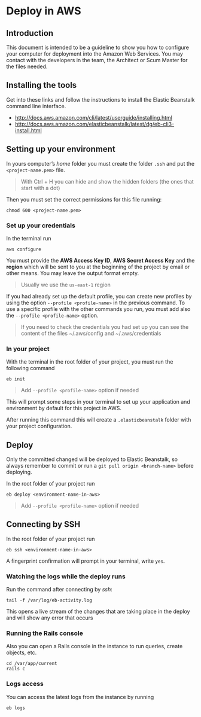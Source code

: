 # Deploy in AWS

## Introduction

This document is intended to be a guideline to show you how to configure your computer for deployment into the Amazon Web Services. You may contact with the developers in the team, the Architect or Scum Master for the files needed.

## Installing the tools

Get into these links and follow the instructions to install the Elastic Beanstalk command line interface.

- http://docs.aws.amazon.com/cli/latest/userguide/installing.html
- http://docs.aws.amazon.com/elasticbeanstalk/latest/dg/eb-cli3-install.html

## Setting up your environment

In yours computer’s *home* folder you must create the folder `.ssh` and put the `<project-name.pem>` file.

> With Ctrl + H you can hide and show the hidden folders (the ones that start with a dot)

Then you must set the correct permissions for this file running:

```
chmod 600 <project-name.pem>
```

### Set up your credentials

In the terminal run

```
aws configure
```

You must provide the **AWS Access Key ID**, **AWS Secret Access Key** and the **region** which will be sent to you at the beginning of the project by email or other means. You may leave the output format empty.

> Usually we use the `us-east-1` region

If you had already set up the default profile, you can create new profiles by using the option `--profile <profile-name>` in the previous command.
To use a specific profile with the other commands you run, you must add also the `--profile <profile-name>` option.

> If you need to check the credentials you had set up you can see the content of the files ~/.aws/config and ~/.aws/credentials

### In your project

With the terminal in the root folder of your project, you must run the following command

```
eb init
```

> Add `--profile <profile-name>` option if needed

This will prompt some steps in your terminal to set up your application and environment by default for this project in AWS.

After running this command this will create a `.elasticbeanstalk` folder with your project configuration.

## Deploy

Only the committed changed will be deployed to Elastic Beanstalk, so always remember to commit or run a `git pull origin <branch-name>` before deploying.

In the root folder of your project run

```
eb deploy <environment-name-in-aws>
```

> Add `--profile <profile-name>` option if needed

## Connecting by SSH

In the root folder of your project run

```
eb ssh <environment-name-in-aws>
```

A fingerprint confirmation will prompt in your terminal, write `yes`.

### Watching the logs while the deploy runs

Run the command after connecting by *ssh*:

```
tail -f /var/log/eb-activity.log
```

This opens a live stream of the changes that are taking place in the deploy and will show any error that occurs

### Running the Rails console

Also you can open a Rails console in the instance to run queries, create objects, etc.

```
cd /var/app/current
rails c
```

### Logs access

You can access the latest logs from the instance by running

```
eb logs
```
